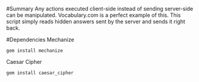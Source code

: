 #Summary
Any actions executed client-side instead of sending server-side can be manipulated. Vocabulary.com is a perfect example of this. This script simply reads hidden answers sent by the server and sends it right back.

#Dependencies
Mechanize
```
gem install mechanize
```
Caesar Cipher
```
gem install caesar_cipher
```
